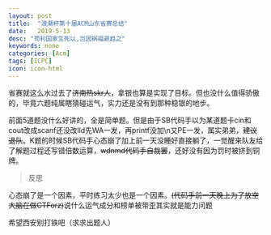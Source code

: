 ```yaml
---
layout: post
title:  "浪潮杯第十届ACM山东省赛总结"
date:   2019-5-13
desc: "苟利国家生死以,岂因祸福避趋之"
keywords: none
categories: [Acm]
tags: [ICPC]
icon: icon-html
---
```


省赛就这么水过去了~~济南热skr人~~，拿银也算是实现了目标。但也没什么值得骄傲的，毕竟六题纯属瞎猜碰运气，实力还是没有到那种稳银的地步。

前面5道题没什么好讲的，全是简单题。但是由于SB代码手以为某道题卡cin和cout改成scanf还没改lld先WA一发，再printf没加\n又PE一发，属实弟弟，~~建议退队~~。K题的时候SB代码手心态崩了加上前一天没睡好直接躺了，一觉醒来队友给了解题过程还写错倍数运算，~~wdnmd代码手自裁罢~~，还好没有因为罚时被挤到铜牌。

> 反思

心态崩了是一个因素，平时练习太少也是一个因素。~~(代码手前一天晚上为了放空大脑在做CTForz)~~说什么运气成分和榜单被带歪其实就是能力问题



希望西安别打铁吧（求求出题人）